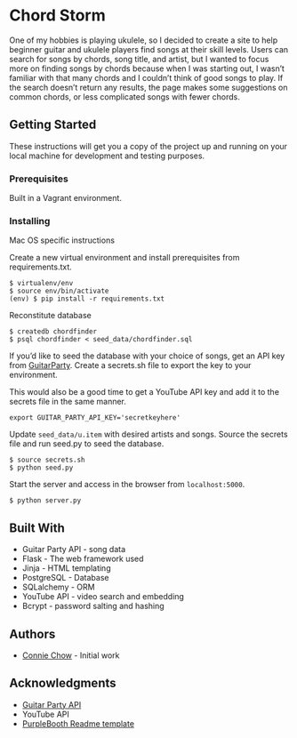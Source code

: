 # Chord Storm

One of my hobbies is playing ukulele, so I decided to create a site to help beginner guitar and ukulele players find songs at their skill levels. Users can search for songs by chords, song title, and artist, but I wanted to focus more on finding songs by chords because when I was starting out, I wasn’t familiar with that many chords and I couldn’t think of good songs to play. If the search doesn’t return any results, the page makes some suggestions on common chords, or less complicated songs with fewer chords. 

## Getting Started

These instructions will get you a copy of the project up and running on your local machine for development and testing purposes. 

### Prerequisites

Built in a Vagrant environment.

### Installing

Mac OS specific instructions

Create a new virtual environment and install prerequisites from requirements.txt.

```
$ virtualenv/env
$ source env/bin/activate
(env) $ pip install -r requirements.txt
```

Reconstitute database

```
$ createdb chordfinder
$ psql chordfinder < seed_data/chordfinder.sql
```

If you’d like to seed the database with your choice of songs, get an API key from [GuitarParty](http://www.guitarparty.com/developers/). Create a secrets.sh file to export the key to your environment.

This would also be a good time to get a YouTube API key and add it to the secrets file in the same manner.

```
export GUITAR_PARTY_API_KEY='secretkeyhere'
```

Update ```seed_data/u.item``` with desired artists and songs.
Source the secrets file and run seed.py to seed the database.

```
$ source secrets.sh
$ python seed.py
```

Start the server and access in the browser from ```localhost:5000```.

```
$ python server.py
```

## Built With

* Guitar Party API - song data
* Flask - The web framework used
* Jinja - HTML templating
* PostgreSQL - Database
* SQLalchemy - ORM
* YouTube API - video search and embedding
* Bcrypt  - password salting and hashing

## Authors

* [Connie Chow](https://github.com/lunareve) - Initial work

## Acknowledgments

* [Guitar Party API](http://www.guitarparty.com/developers/)
* YouTube API
* [PurpleBooth Readme template](https://gist.github.com/PurpleBooth/109311bb0361f32d87a2)
